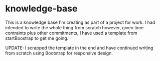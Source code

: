 # knowledge-base

This is a knowledge base I'm creating as part of a project for work. I had intended to write the whole thing from scratch
however, given time contraints plus other commitments, I have used a template from startBoostrap to get me going.

UPDATE: I scrapped the template in the end and have continued writing from scratch using Bootstrap for responsive design.
